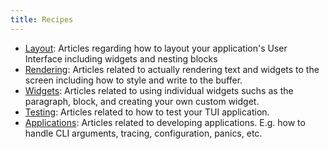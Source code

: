 ```yaml
---
title: Recipes
---
```


- [Layout](./layout/): Articles regarding how to layout your application's User Interface including
  widgets and nesting blocks
- [Rendering](./render/): Articles related to actually rendering text and widgets to the screen
  including how to style and write to the buffer.
- [Widgets](./widgets/): Articles related to using individual widgets suchs as the paragraph, block,
  and creating your own custom widget.
- [Testing](./testing/): Articles related to how to test your TUI application.
- [Applications](./apps/): Articles related to developing applications. E.g. how to handle CLI
  arguments, tracing, configuration, panics, etc.
